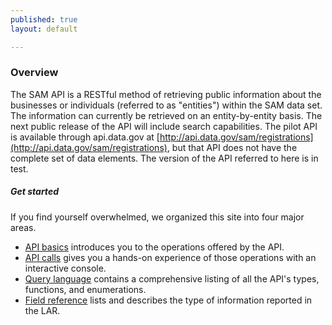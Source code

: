 ```yaml
---
published: true
layout: default

---
```


### Overview

The SAM API is a RESTful method of retrieving public information about the businesses or individuals (referred to as "entities") within the SAM data set. The information can currently be retrieved on an entity-by-entity basis. The next public release of the API will include search capabilities. The pilot API is available through api.data.gov at [http://api.data.gov/sam/registrations](http://api.data.gov/sam/registrations), but that API does not have the complete set of data elements. The version of the API referred to here is in test.

##### Get started
If you find yourself overwhelmed, we organized this site into four major areas.

- [API basics](basics.html) introduces you to the operations offered by the API.
- [API calls](console/) gives you a hands-on experience of those operations with an interactive console.
- [Query language](queries.html) contains a comprehensive listing of all the API's types, functions, and enumerations.
- [Field reference](fields.html) lists and describes the type of information reported in the LAR.

